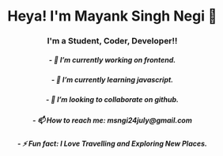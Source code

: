# <h1 align="center">Heya! I'm Mayank Singh Negi 👋</h1>

### <h3 align="center">I'm a Student, Coder, Developer!!</h1>




<h5 align="center">- 🔭 I’m currently working on frontend.</h5>
<h5 align="center">-  🌱 I’m currently learning javascript.</h5>
<h5 align="center">-   👯 I’m looking to collaborate on github.</h5>
<h5 align="center">-   📫 How to reach me: msngi24july@gmail.com</h5>
<h5 align="center">-    ⚡ Fun fact: I Love Travelling and Exploring New Places.</h5>

